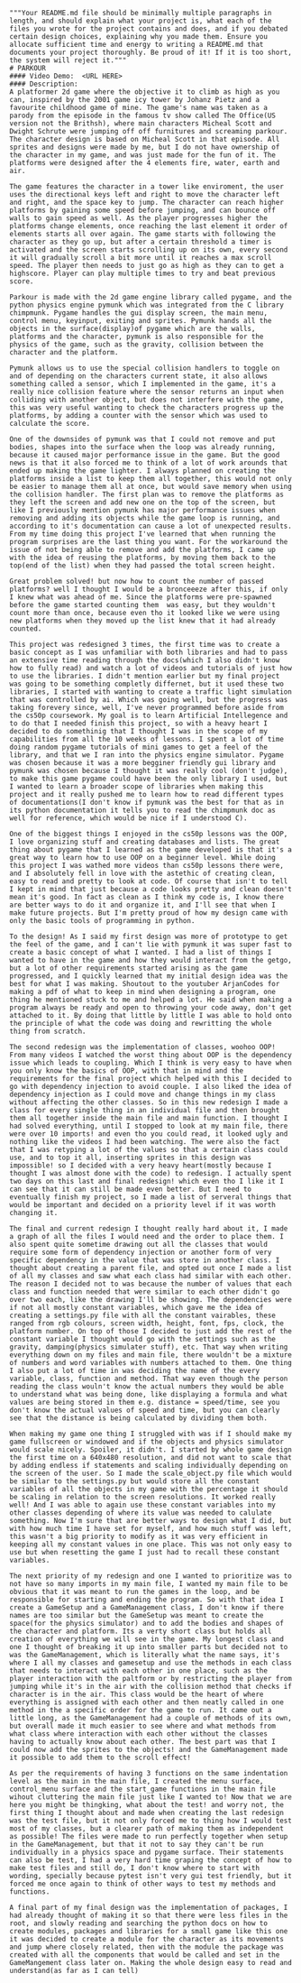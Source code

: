     """Your README.md file should be minimally multiple paragraphs in length, and should explain what your project is, what each of the files you wrote for the project contains and does, and if you debated certain design choices, explaining why you made them. Ensure you allocate sufficient time and energy to writing a README.md that documents your project thoroughly. Be proud of it! If it is too short, the system will reject it."""
    # PARKOUR
    #### Video Demo:  <URL HERE>
    #### Description:
    A platformer 2d game where the objective it to climb as high as you can, inspired by the 2001 game icy tower by Johanz Pietz and a favourite childhood game of mine. The game's name was taken as a parody from the episode in the famous tv show called The Office(US version not the Brithsh), where main characters Micheal Scott and Dwight Schrute were jumping off off furnitures and screaming parkour. The character design is based on Micheal Scott in that episode. All sprites and designs were made by me, but I do not have ownership of the character in my game, and was just made for the fun of it. The platforms were designed after the 4 elements fire, water, earth and air.

    The game features the character in a tower like enviroment, the user uses the directional keys left and right to move the character left and right, and the space key to jump. The character can reach higher platforms by gaining some speed before jumping, and can bounce off walls to gain speed as well. As the player progresses higher the platforms change elements, once reaching the last element it order of elements starts all over again. The game starts with following the character as they go up, but after a certain threshold a timer is activated and the screen starts scrolling up on its own, every second it will gradually scroll a bit more until it reaches a max scroll
    speed. The player then needs to just go as high as they can to get a highscore. Player can play multiple times to try and beat previous score. 

    Parkour is made with the 2d game engine library called pygame, and the python physics engine pymunk which was integrated from the C library chimpmunk. Pygame handles the gui display screen, the main menu, control menu, keyinput, exiting and sprites. Pymunk hands all the objects in the surface(display)of pygame which are the walls, platforms and the character, pymunk is also responsible for the physics of the game, such as the gravity, collision between the character and the platform. 
    
    Pymunk allows us to use the special collision handlers to toggle on and of depending on the characters current state, it also allows something called a sensor, which I implemented in the game, it's a really nice collision feature where the sensor returns an input when colliding with another object, but does not interfere with the game, this was very useful wanting to check the characters progress up the platforms, by adding a counter with the sensor which was used to calculate the score. 

    One of the downsides of pymunk was that I could not remove and put bodies, shapes into the surface when the loop was already running, because it caused major performance issue in the game. But the good news is that it also forced me to think of a lot of work arounds that ended up making the game lighter. I always planned on creating the platforms inside a list to keep them all together, this would not only be easier to manage them all at once, but would save memory when using the collision handler. The first plan was to remove the platforms as they left the screen and add new one on the top of the screen, but like I previously mention pymunk has major performance issues when removing and adding its objects while the game loop is running, and according to it's documentation can cause a lot of unexpected results. From my time doing this project I've learned that when running the program surprises are the last thing you want. For the workaround the issue of not being able to remove and add the platforms, I came up with the idea of reusing the platforms, by moving them back to the top(end of the list) when they had passed the total screen height. 
    
    Great problem solved! but now how to count the number of passed platforms? well I thought I would be a bronceeeze after this, if only I knew what was ahead of me. Since the platforms were pre-spawned before the game started counting them  was easy, but they wouldn't count more than once, because even tho it looked like we were using new platforms when they moved up the list knew that it had already counted.

    This project was redesigned 3 times, the first time was to create a basic concept as I was unfamiliar with both libraries and had to pass an extensive time reading through the docs(which I also didn't know how to fully read) and watch a lot of videos and tutorials of just how to use the libraries. I didn't mention earlier but my final project was going to be something completly differnet, but it used these two libraries, I started with wanting to create a traffic light simulation that was controlled by ai. Which was going well, but the progress was taking forevery since, well, I've never programmed before aside from the cs50p coursework. My goal is to learn Artificial Intellegence and to do that I needed finish this project, so with a heavy heart I decided to do somethinig that I thought I was in the scope of my capabilities from all the 10 weeks of lessons. I spent a lot of time doing random pygame tutorials of mini games to get a feel of the library, and that we I ran into the physics engine simulator. Pygame was chosen because it was a more begginer friendly gui library and pymunk was chosen because I thought it was really cool (don't judge), to make this game pygame could have been the only library I used, but I wanted to learn a broader scope of libraries when making this project and it really pushed me to learn how to read different types of documentations(I don't know if pymunk was the best for that as in its python documentation it tells you to read the chimpmunk doc as well for reference, which would be nice if I understood C). 

    One of the biggest things I enjoyed in the cs50p lessons was the OOP, I love organizing stuff and creating databases and lists. The great thing about pygame that I learned as the game developed is that it's a great way to learn how to use OOP on a beginner level. While doing this project I was wathed more videos than cs50p lessons there were, and I absolutely fell in love with the astethic of creating clean, easy to read and pretty to look at code. Of course that isn't to tell I kept in mind that just because a code looks pretty and clean doesn't mean it's good. In fact as clean as I think my code is, I know there are better ways to do it and organize it, and I'll see that when I make future projects. But I'm pretty proud of how my design came with only the basic tools of programming in python. 

    To the design! As I said my first design was more of prototype to get the feel of the game, and I can't lie with pymunk it was super fast to create a basic concept of what I wanted. I had a list of things I wanted to have in the game and how they would interact from the getgo, but a lot of other requirements started arising as the game progressed, and I quickly learned that my initial design idea was the best for what I was making. Shoutout to the youtuber ArjanCodes for making a pdf of what to keep in mind when designing a program, one thing he mentioned stuck to me and helped a lot. He said when making a program always be ready and open to throwing your code away, don't get attached to it. By doing that little by little I was able to hold onto the principle of what the code was doing and rewritting the whole thing from scratch. 

    The second redesign was the implementation of classes, woohoo OOP! From many videos I watched the worst thing about OOP is the dependency issue which leads to coupling. Which I think is very easy to have when you only know the basics of OOP, with that in mind and the requirements for the final project which helped with this I decided to go with dependency injection to avoid couple. I also liked the idea of dependency injection as I could move and change things in my class without affecting the other classes. So in this new redesign I made a class for every single thing in an individual file and then brought them all together inside the main file and main function. I thought I had solved everything, until I stopped to look at my main file, there were over 10 imports! and even tho you could read, it looked ugly and nothing like the videos I had been watching. The were also the fact that I was retyping a lot of the values so that a certain class could use, and to top it all, inserting sprites in this design was impossible! so I decided with a very heavy heart(mostly because I thought I was almost done with the code) to redesign. I actually spent two days on this last and final redesign! which even tho I like it I can see that it can still be made even better. But I need to eventually finish my project, so I made a list of serveral things that would be important and decided on a priority level if it was worth changing it.

    The final and current redesign I thought really hard about it, I made a graph of all the files I would need and the order to place them. I also spent quite sometime drawing out all the classes that would require some form of dependency injection or another form of very specific dependency in the value that was store in another class. I thought about creating a parent file, and opted out once I made a list of all my classes and saw what each class had similar with each other. The reason I decided not to was because the number of values that each class and function needed that were similar to each other didn't go over two each, like the drawing I'll be showing. The dependencies were if not all mostly constant variables, which gave me the idea of creating a settings.py file with all the constant vairables, these ranged from rgb colours, screen width, height, font, fps, clock, the platform number. On top of those I decided to just add the rest of the constant variable I thought would go with the settings such as the gravity, damping(physics simulater stuff), etc. That way when writing everything down on my files and main file, there wouldn't be a mixture of numbers and word variables with numbers attached to them. One thing I also put a lot of time in was deciding the name of the every variable, class, function and method. That way even though the person reading the class wouln't know the actual numbers they would be able to understand what was being done, like displaying a formula and what values are being stored in them e.g. distance = speed/time, see you don't know the actual values of speed and time, but you can clearly see that the distance is being calculated by dividing them both. 
    
    When making my game one thing I struggled with was if I should make my game fullscreen or windowed and if the objects and physics simulator would scale nicely. Spoiler, it didn't. I started by whole game design the first time on a 640x480 resolution, and did not want to scale that by adding endless if statements and scaling individually depending on the screen of the user. So I made the scale_object.py file which would be similar to the settings.py but would store all the constant variables of all the objects in my game with the percentage it should be scaling in relation to the screen resolutions. It worked really well! And I was able to again use these constant variables into my other classes depending of where its value was needed to calulate something. Now I'm sure that are better ways to design what I did, but with how much time I have set for myself, and how much stuff was left, this wasn't a big priority to modify as it was very efficient in keeping all my constant values in one place. This was not only easy to use but when resetting the game I just had to recall these constant variables. 

    The next priority of my redesign and one I wanted to prioritize was to not have so many imports in my main file, I wanted my main file to be obvious that it was meant to run the games in the loop, and be responsible for starting and ending the program. So with that idea I create a GameSetup and a GameManagement class, I don't know if there names are too similar but the GameSetup was meant to create the space(for the physics simulator) and to add the bodies and shapes of the character and platform. Its a verty short class but holds all creation of everything we will see in the game. My longest class and one I thought of breaking it up into smaller parts but decided not to was the GameManagement, which is literally what the name says, it's where I all my classes and gamesetup and use the methods in each class that needs to interact with each other in one place, such as the player interaction with the paltform or by restricting the player from jumping while it's in the air with the collision method that checks if character is in the air. This class would be the heart of where everything is assigned with each other and then neatly called in one method in the a specific order for the game to run. It came out a little long, as the GameManagement had a couple of methods of its own, but overall made it much easier to see where and what methods from what class where interaction with each other without the classes having to actually know about each other. The best part was that I could now add the sprites to the objects! and the GameManagement made it possible to add them to the scroll effect!

    As per the requirements of having 3 functions on the same indentation level as the main in the main file, I created the menu surface, control_menu surface and the start_game functions in the main file wihout cluttering the main file just like I wanted to! Now that we are here you might be thingking, what about the test! and worry not, the first thing I thought about and made when creating the last redesign was the test file, but it not only forced me to thing how I would test most of my classes, but a clearer path of making them as independent as possible! The files were made to run perfectly together when setup in the GameManagement, but that it not to say they can't be run individually in a physics space and pygame surface. Their statements can also be test, I had a very hard time graping the concept of how to make test files and still do, I don't know where to start with wording, specially because pytest isn't very gui test friendly, but it forced me once again to think of other ways to test my methods and functions.

    A final part of my final design was the implementation of packages, I had already thought of making it so that there were less files in the root, and slowly reading and searching the python docs on how to create modules, packages and libraries for a small game like this one it was decided to create a module for the character as its movements and jump where closely related, then with the module the package was created with all the components that would be called and set in the GameMangement class later on. Making the whole design easy to read and understand(as far as I can tell)